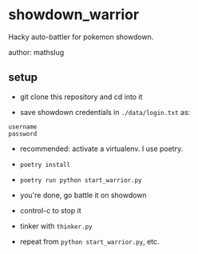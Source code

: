 # showdown_warrior
Hacky auto-battler for pokemon showdown.

author: mathslug

## setup

* git clone this repository and cd into it

* save showdown credentials in `./data/login.txt` as:

```
username
password
```

* recommended: activate a virtualenv. I use poetry.

* `poetry install`

* `poetry run python start_warrior.py`

* you're done, go battle it on showdown

* control-c to stop it

* tinker with `thinker.py`

* repeat from `python start_warrior.py`, etc.

